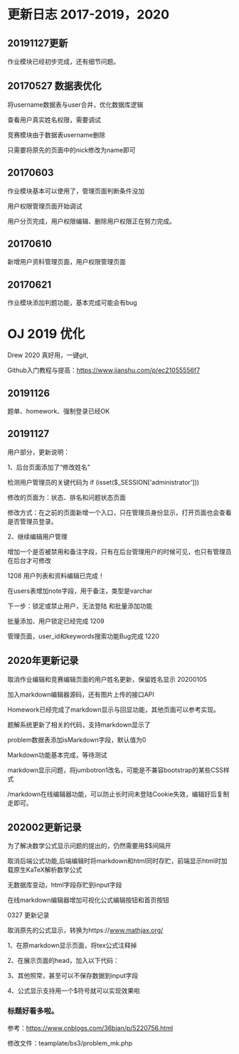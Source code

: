 # 更新日志 2017-2019，2020

## 20191127更新
作业模块已经初步完成，还有细节问题。

## 20170527 数据表优化
将username数据表与user合并，优化数据库逻辑

查看用户真实姓名权限，需要调试

竞赛模块由于数据表username删除

只需要将原先的页面中的nick修改为name即可

## 20170603
作业模块基本可以使用了，管理页面判断条件没加

用户权限管理页面开始调试

用户分页完成，用户权限编辑、删除用户权限正在努力完成。

## 20170610
新增用户资料管理页面，用户权限管理页面
## 20170621
作业模块添加判题功能，基本完成可能会有bug
# OJ 2019 优化

Drew 2020 真好用，一键git,

Github入门教程与提高：https://www.jianshu.com/p/ec21055556f7
## 20191126
题单、homework、强制登录已经OK 
## 20191127
用户部分，更新说明：

1、后台页面添加了“修改姓名”

检测用户管理员的关键代码为 if (isset($_SESSION['administrator'])) 

修改的页面为：状态、排名和问题状态页面

修改方式：在之前的页面新增一个入口，只在管理员身份显示，打开页面也会查看是否管理员登录。

2、继续编辑用户管理

增加一个是否被禁用和备注字段，只有在后台管理用户的时候可见，也只有管理员在后台才可修改

1208 用户列表和资料编辑已完成！

在users表增加note字段，用于备注，类型是varchar

下一步：锁定或禁止用户，无法登陆 和批量添加功能

批量添加、用户锁定已经完成 1209

管理页面，user_id和keywords搜索功能Bug完成 1220

## 2020年更新记录

取消作业编辑和竞赛编辑页面的用户姓名更新，保留姓名显示 20200105

加入markdown编辑器源码，还有图片上传的接口API

Homework已经完成了markdown显示与回显功能，其他页面可以参考实现。

题解系统更新了相关的代码，支持markdown显示了

problem数据表添加isMarkdown字段，默认值为0

Markdown功能基本完成，等待测试

markdown显示问题，将jumbotron1改名，可能是不兼容bootstrap的某些CSS样式

/markdown在线编辑器功能，可以防止长时间未登陆Cookie失效，编辑好后复制走即可。

## 202002更新记录

为了解决数学公式显示问题的提出的，仍然需要用$$间隔开

取消后端公式功能,后端编辑时将markdown和html同时存贮，前端显示html时加载原生KaTeX解析数学公式

无数据库变动，html字段存贮到input字段

在线markdown编辑器增加可视化公式编辑按钮和首页按钮

0327 更新记录

取消原先的公式显示，转换为https://www.mathjax.org/

1、在原markdown显示页面，将tex公式注释掉

2、在展示页面的head，加入以下代码：

<script src="https://polyfill.io/v3/polyfill.min.js?features=es6"></script> 

<script>
    
  MathJax = {
  
    tex: {inlineMath: [['$', '$'], ['\\(', '\\)']]}
    
  };
  </script> 
  
<script id="MathJax-script" async src="https://cdn.jsdelivr.net/npm/mathjax@3/es5/tex-chtml.js">

</script>

3、其他照常，甚至可以不保存数据到input字段

4、公式显示支持用一个$符号就可以实现效果啦

### 标题好看多啦。

参考：https://www.cnblogs.com/36bian/p/5220756.html

修改文件：teamplate/bs3/problem_mk.php



